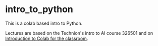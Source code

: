 # intro_to_python
This is a colab based intro to Python.

Lectures are based on the Technion's intro to AI course 326501 and on [Introduction to Colab for the classroom](https://colab.research.google.com/drive/19QLO7-6Uu5PSRKZuSbpVzXzsdUcvyvPI).

